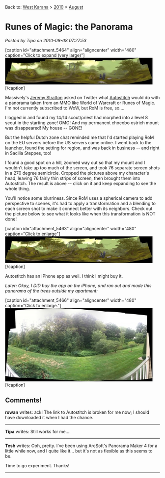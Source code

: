 Back to: [West Karana](/posts/westkarana.md) > [2010](/posts/2010/westkarana.md) > [August](./westkarana.md)
# Runes of Magic: the Panorama

*Posted by Tipa on 2010-08-08 07:27:53*

[caption id="attachment\_5464" align="aligncenter" width="480" caption="Click to expand (very large)"][![](../../../uploads/2010/08/pano1-480x87.jpg "Blended Panorama from the Sacilla Steppes")](../../../uploads/2010/08/pano1.jpg)[/caption]

Massively's [Jeremy Stratton](http://www.massively.com/bloggers/jeremy-stratton/) asked on Twitter what [Autostitch](http://cvlab.epfl.ch/~brown/autostitch/autostitch.html) would do with a panorama taken from an MMO like World of Warcraft or Runes of Magic. I'm not currently subscribed to WoW, but RoM is free, so....

I logged in and found my 14/14 scout/priest had morphed into a level 8 scout in the starting zone! OMG! And my permanent ~~chocobo~~ ostrich mount was disappeared! My house -- GONE!

But the helpful Dutch zone chat reminded me that I'd started playing RoM on the EU servers before the US servers came online. I went back to the launcher, found the setting for region, and was back in business -- and right in Sacilia Steppes, too!

I found a good spot on a hill, zoomed way out so that my mount and I wouldn't take up too much of the screen, and took 76 separate screen shots in a 270 degree semicircle. Cropped the pictures above my character's head, leaving 76 fairly thin strips of screen, then brought them into Autostitch. The result is above -- click on it and keep expanding to see the whole thing.

You'll notice some blurriness. Since RoM uses a spherical camera to add perspective to scenes, it's had to apply a transformation and a blending to each screen shot to make it connect better with its neighbors. Check out the picture below to see what it looks like when this transformation is NOT done!

[caption id="attachment\_5463" align="aligncenter" width="480" caption="Click to enlarge"][![](../../../uploads/2010/08/pano-480x87.jpg "Untransformed panorama")](../../../uploads/2010/08/pano.jpg)[/caption]

Autostitch has an iPhone app as well. I think I might buy it.

*Later: Okay, I DID buy the app on the iPhone, and ran out and made this panorama of the trees outside my apartment:*

[caption id="attachment\_5466" align="aligncenter" width="480" caption="Click to enlarge."][![](../../../uploads/2010/08/IMG_0067-480x239.jpg "Panorama of the trees outside my apartment, done with the iPhone Autostitch app.")](../../../uploads/2010/08/IMG_0067.jpg)[/caption]

## Comments!

**rowan** writes: ack! The link to Autostitch is broken for me now; I should have downloaded it when I had the chance.

---

**Tipa** writes: Still works for me....

---

**Tesh** writes: Ooh, pretty. I've been using ArcSoft's Panorama Maker 4 for a little while now, and I quite like it... but it's not as flexible as this seems to be.

Time to go experiment. Thanks!

---

